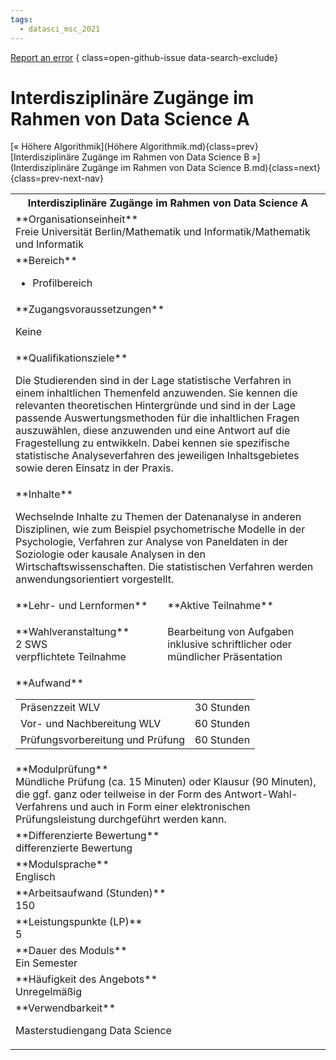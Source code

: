 ```yaml
---
tags:
  - datasci_msc_2021
---
```

[Report an error](https://github.com/SGSSGene/FUB-SUP/issues/new?title=Error%20in%20%22Interdisziplin%C3%A4re%20Zug%C3%A4nge%20im%20Rahmen%20von%20Data%20Science%20A%22&body=There%20seems%20to%20be%20an%20error%20in%20module%20%22Interdisziplin%C3%A4re%20Zug%C3%A4nge%20im%20Rahmen%20von%20Data%20Science%20A%22%2E%0A%0A%3CDescribe%20here%20a%20slightly%20more%20detailed%20description%20of%20what%20is%20wrong%3E&labels=bug)
{ class=open-github-issue data-search-exclude}

# Interdisziplinäre Zugänge im Rahmen von Data Science A

[« Höhere Algorithmik](Höhere Algorithmik.md){class=prev}
[Interdisziplinäre Zugänge im Rahmen von Data Science B »](Interdisziplinäre Zugänge im Rahmen von Data Science B.md){class=next}
{class=prev-next-nav}

<table markdown id="moduledesc">
<tr markdown class="moduledesc_head"><th colspan="2">Interdisziplinäre Zugänge im Rahmen von Data Science A </th></tr>
<tr markdown><td colspan="2">**Organisationseinheit**   <br>Freie Universität Berlin/Mathematik und Informatik/Mathematik und Informatik</td></tr>

<tr markdown><td colspan="2">**Bereich**<br>


- Profilbereich

</td></tr>

<tr markdown><td colspan="2">**Zugangsvoraussetzungen** <br>

Keine


</td></tr>
<tr markdown><td colspan="2">**Qualifikationsziele**    <br>

Die Studierenden sind in der Lage statistische Verfahren in einem
inhaltlichen Themenfeld anzuwenden. Sie kennen die relevanten theoretischen
Hintergründe und sind in der Lage passende Auswertungsmethoden für die
inhaltlichen Fragen auszuwählen, diese anzuwenden und eine Antwort auf die
Fragestellung zu entwikkeln. Dabei kennen sie spezifische statistische
Analyseverfahren des jeweiligen Inhaltsgebietes sowie deren Einsatz in der
Praxis.


</td></tr>
<tr markdown><td colspan="2">**Inhalte**                <br>

Wechselnde Inhalte zu Themen der Datenanalyse in anderen Disziplinen, wie
zum Beispiel psychometrische Modelle in der Psychologie, Verfahren zur
Analyse von Paneldaten in der Soziologie oder kausale Analysen in den
Wirtschaftswissenschaften. Die statistischen Verfahren werden
anwendungsorientiert vorgestellt.


</td></tr>

<tr markdown><td>**Lehr- und Lernformen**</td><td>**Aktive Teilnahme**</td></tr>
<tr markdown><td> **Wahlveranstaltung** <br>2 SWS <br> verpflichtete Teilnahme</td><td>

Bearbeitung von Aufgaben inklusive schriftlicher oder mündlicher Präsentation
</td></tr>
<tr markdown><td colspan="2">**Aufwand**                <br>
<table class="aufwand_table">
<tr><td>Präsenzzeit WLV</td><td>30 Stunden</td></tr>
<tr><td>Vor- und Nachbereitung WLV</td><td>60 Stunden</td></tr>
<tr><td>Prüfungsvorbereitung und Prüfung</td><td>60 Stunden</td></tr>
</table>

</td></tr>
<tr markdown><td colspan="2">**Modulprüfung**             <br>Mündliche Prüfung (ca. 15 Minuten) oder Klausur (90 Minuten), die ggf. ganz
oder teilweise in der Form des Antwort-Wahl-Verfahrens und auch in Form
einer elektronischen Prüfungsleistung durchgeführt werden kann.


</td></tr>
<tr markdown><td colspan="2">**Differenzierte Bewertung** <br>differenzierte Bewertung

</td></tr>
<tr markdown><td colspan="2">**Modulsprache**             <br>Englisch</td></tr>
<tr markdown><td colspan="2">**Arbeitsaufwand (Stunden)** <br>150</td></tr>
<tr markdown><td colspan="2">**Leistungspunkte (LP)**     <br>5</td></tr>
<tr markdown><td colspan="2">**Dauer des Moduls**         <br>Ein Semester</td></tr>
<tr markdown><td colspan="2">**Häufigkeit des Angebots**  <br>Unregelmäßig</td></tr>
<tr markdown><td colspan="2">**Verwendbarkeit**           <br>

Masterstudiengang Data Science


</td></tr>


</table>
